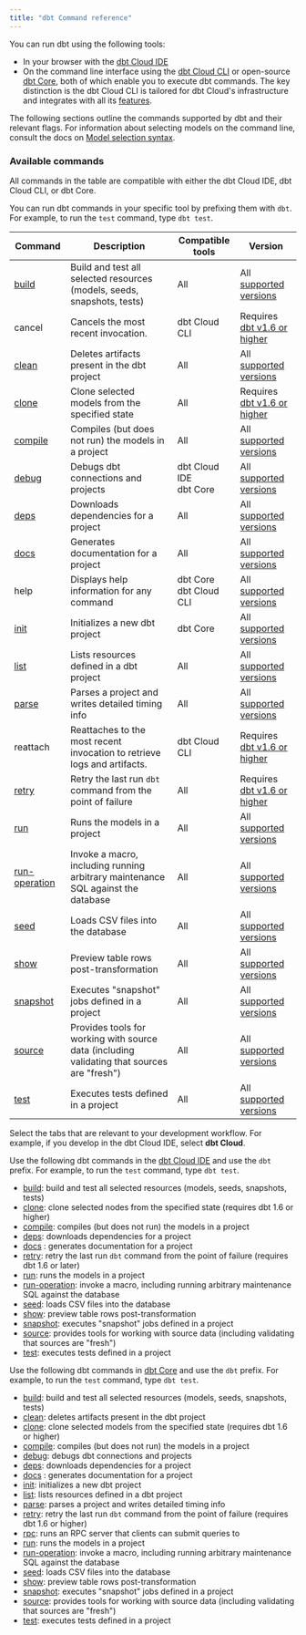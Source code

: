 ```yaml
---
title: "dbt Command reference"
---
```


You can run dbt using the following tools:

- In your browser with the [dbt Cloud IDE](/docs/cloud/dbt-cloud-ide/develop-in-the-cloud) 
- On the command line interface using the [dbt Cloud CLI](/docs/cloud/cloud-cli-installation) or open-source [dbt Core](/docs/core/about-dbt-core), both of which enable you to execute dbt commands. The key distinction is the dbt Cloud CLI is tailored for dbt Cloud's infrastructure and integrates with all its [features](/docs/cloud/about-cloud/dbt-cloud-features).

The following sections outline the commands supported by dbt and their relevant flags. For information about selecting models on the command line, consult the docs on [Model selection syntax](/reference/node-selection/syntax).

### Available commands

<VersionBlock firstVersion="1.6">

All commands in the table are compatible with either the dbt Cloud IDE, dbt Cloud CLI, or dbt Core.  

You can run dbt commands in your specific tool by prefixing them with `dbt`.  For example, to run the `test` command, type `dbt test`.

| Command | Description | Compatible tools | Version |
| ------- | ----------- | ---------------- | ------- |
| [build](/reference/commands/build) | Build and test all selected resources (models, seeds, snapshots, tests) | All | All [supported versions](/docs/dbt-versions/core) |
| cancel  | Cancels the most recent invocation.| dbt Cloud CLI | Requires [dbt v1.6 or higher](/docs/dbt-versions/core) |
| [clean](/reference/commands/clean) | Deletes artifacts present in the dbt project | All | All [supported versions](/docs/dbt-versions/core) |
| [clone](/reference/commands/clone) | Clone selected models from the specified state | All | Requires [dbt v1.6 or higher](/docs/dbt-versions/core)  |
| [compile](/reference/commands/compile) | Compiles (but does not run) the models in a project | All | All [supported versions](/docs/dbt-versions/core) |
| [debug](/reference/commands/debug)  | Debugs dbt connections and projects  | dbt Cloud IDE <br /> dbt Core  | All [supported versions](/docs/dbt-versions/core) |
| [deps](/reference/commands/deps) | Downloads dependencies for a project  | All | All [supported versions](/docs/dbt-versions/core) |
| [docs](/reference/commands/cmd-docs) | Generates documentation for a project | All | All [supported versions](/docs/dbt-versions/core) |
| help | Displays help information for any command | dbt Core <br /> dbt Cloud CLI | All [supported versions](/docs/dbt-versions/core) |
| [init](/reference/commands/init)  | Initializes a new dbt project  | dbt Core | All [supported versions](/docs/dbt-versions/core) |
| [list](/reference/commands/list) | Lists resources defined in a dbt project | All | All [supported versions](/docs/dbt-versions/core) |
| [parse](/reference/commands/parse) | Parses a project and writes detailed timing info | All | All [supported versions](/docs/dbt-versions/core) |
| reattach | Reattaches to the most recent invocation to retrieve logs and artifacts. | dbt Cloud CLI | Requires [dbt v1.6 or higher](/docs/dbt-versions/core) |
| [retry](/reference/commands/retry) | Retry the last run `dbt` command from the point of failure | All | Requires [dbt v1.6 or higher](/docs/dbt-versions/core) |
| [run](/reference/commands/run) | Runs the models in a project | All | All [supported versions](/docs/dbt-versions/core) |
| [run-operation](/reference/commands/run-operation) | Invoke a macro, including running arbitrary maintenance SQL against the database | All | All [supported versions](/docs/dbt-versions/core) |
| [seed](/reference/commands/seed) | Loads CSV files into the database  | All | All [supported versions](/docs/dbt-versions/core) |
| [show](/reference/commands/show) | Preview table rows post-transformation  | All | All [supported versions](/docs/dbt-versions/core) |
| [snapshot](/reference/commands/snapshot) | Executes "snapshot" jobs defined in a project  | All | All [supported versions](/docs/dbt-versions/core) |
| [source](/reference/commands/source) | Provides tools for working with source data (including validating that sources are "fresh")  | All | All [supported versions](/docs/dbt-versions/core) |
| [test](/reference/commands/test) | Executes tests defined in a project  | All | All [supported versions](/docs/dbt-versions/core) |


</VersionBlock>

<VersionBlock lastVersion="1.5">

Select the tabs that are relevant to your development workflow. For example, if you develop in the dbt Cloud IDE, select **dbt Cloud**.  

<Tabs>
<TabItem value="cloud" label="dbt Cloud IDE">

Use the following dbt commands in the [dbt Cloud IDE](/docs/cloud/dbt-cloud-ide/develop-in-the-cloud) and use the `dbt` prefix. For example, to run the `test` command, type `dbt test`.

- [build](/reference/commands/build): build and test all selected resources (models, seeds, snapshots, tests)
- [clone](/reference/commands/clone): clone selected nodes from the specified state (requires dbt 1.6 or higher)
- [compile](/reference/commands/compile): compiles (but does not run) the models in a project
- [deps](/reference/commands/deps): downloads dependencies for a project
- [docs](/reference/commands/cmd-docs) : generates documentation for a project
- [retry](/reference/commands/retry): retry the last run `dbt` command from the point of failure (requires dbt 1.6 or later)
- [run](/reference/commands/run): runs the models in a project
- [run-operation](/reference/commands/run-operation): invoke a macro, including running arbitrary maintenance SQL against the database
- [seed](/reference/commands/seed): loads CSV files into the database
- [show](/reference/commands/show): preview table rows post-transformation
- [snapshot](/reference/commands/snapshot): executes "snapshot" jobs defined in a project
- [source](/reference/commands/source): provides tools for working with source data (including validating that sources are "fresh")
- [test](/reference/commands/test): executes tests defined in a project

</TabItem>

<TabItem value="cli" label="dbt Core">

Use the following dbt commands in [dbt Core](/docs/core/about-dbt-core) and use the `dbt` prefix. For example, to run the `test` command, type `dbt test`.

- [build](/reference/commands/build): build and test all selected resources (models, seeds, snapshots, tests)
- [clean](/reference/commands/clean): deletes artifacts present in the dbt project
- [clone](/reference/commands/clone): clone selected models from the specified state (requires dbt 1.6 or higher)
- [compile](/reference/commands/compile): compiles (but does not run) the models in a project
- [debug](/reference/commands/debug): debugs dbt connections and projects
- [deps](/reference/commands/deps): downloads dependencies for a project
- [docs](/reference/commands/cmd-docs) : generates documentation for a project
- [init](/reference/commands/init): initializes a new dbt project
- [list](/reference/commands/list): lists resources defined in a dbt project
- [parse](/reference/commands/parse): parses a project and writes detailed timing info
- [retry](/reference/commands/retry): retry the last run `dbt` command from the point of failure (requires dbt 1.6 or higher)
- [rpc](/reference/commands/rpc): runs an RPC server that clients can submit queries to
- [run](/reference/commands/run): runs the models in a project
- [run-operation](/reference/commands/run-operation): invoke a macro, including running arbitrary maintenance SQL against the database
- [seed](/reference/commands/seed): loads CSV files into the database
- [show](/reference/commands/show): preview table rows post-transformation
- [snapshot](/reference/commands/snapshot): executes "snapshot" jobs defined in a project
- [source](/reference/commands/source): provides tools for working with source data (including validating that sources are "fresh")
- [test](/reference/commands/test): executes tests defined in a project

</TabItem>

</Tabs>
</VersionBlock>
